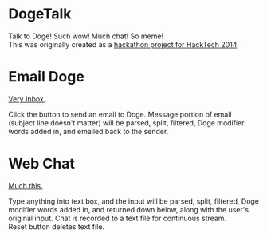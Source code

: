 DogeTalk
========

Talk to Doge! Such wow! Much chat! So meme!<br>
This was originally created as a <a href="https://www.hackerleague.org/hackathons/hacktech/hacks/dogetalk">hackathon project for HackTech 2014</a>.

Email Doge
==========
<a href="http://kaceykaso.github.io/DogeTalk">Very Inbox.</a>

Click the button to send an email to Doge. Message portion of email (subject line doesn't matter) will be parsed, split, filtered, Doge modifier words added in, and emailed back to the sender.


Web Chat
=======
<a href="http://www.kaceycoughlin.com/DogeTalk/index.php">Much this.</a>

Type anything into text box, and the input will be parsed, split, filtered, Doge modifier words added in, and returned down below, along with the user's original input. Chat is recorded to a text file for continuous stream.
<br>
Reset button deletes text file.
